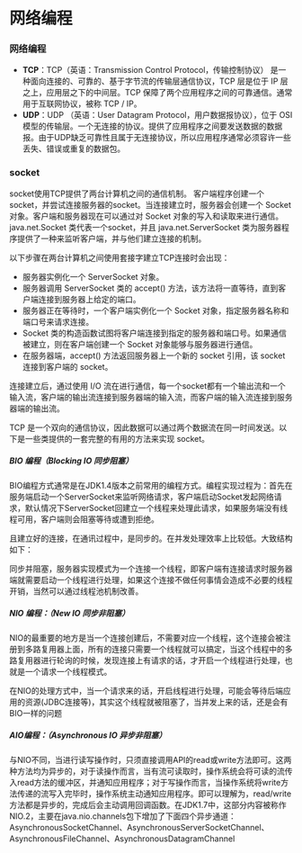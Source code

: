# 网络编程

### 网络编程

- **TCP**：TCP（英语：Transmission Control Protocol，传输控制协议） 是一种面向连接的、可靠的、基于字节流的传输层通信协议，TCP 层是位于 IP 层之上，应用层之下的中间层。TCP 保障了两个应用程序之间的可靠通信。通常用于互联网协议，被称 TCP / IP。
- **UDP**：UDP （英语：User Datagram Protocol，用户数据报协议），位于 OSI 模型的传输层。一个无连接的协议。提供了应用程序之间要发送数据的数据报。由于UDP缺乏可靠性且属于无连接协议，所以应用程序通常必须容许一些丢失、错误或重复的数据包。

### socket

socket使用TCP提供了两台计算机之间的通信机制。 客户端程序创建一个socket，并尝试连接服务器的socket。当连接建立时，服务器会创建一个 Socket 对象。客户端和服务器现在可以通过对 Socket 对象的写入和读取来进行通信。java.net.Socket 类代表一个socket，并且 java.net.ServerSocket 类为服务器程序提供了一种来监听客户端，并与他们建立连接的机制。

以下步骤在两台计算机之间使用套接字建立TCP连接时会出现：

- 服务器实例化一个 ServerSocket 对象。
- 服务器调用 ServerSocket 类的 accept() 方法，该方法将一直等待，直到客户端连接到服务器上给定的端口。
- 服务器正在等待时，一个客户端实例化一个 Socket 对象，指定服务器名称和端口号来请求连接。
- Socket 类的构造函数试图将客户端连接到指定的服务器和端口号。如果通信被建立，则在客户端创建一个 Socket 对象能够与服务器进行通信。
- 在服务器端，accept() 方法返回服务器上一个新的 socket 引用，该 socket 连接到客户端的 socket。

连接建立后，通过使用 I/O 流在进行通信，每一个socket都有一个输出流和一个输入流，客户端的输出流连接到服务器端的输入流，而客户端的输入流连接到服务器端的输出流。

TCP 是一个双向的通信协议，因此数据可以通过两个数据流在同一时间发送。以下是一些类提供的一套完整的有用的方法来实现 socket。

##### **BIO 编程**（Blocking IO 同步阻塞）

BIO编程方式通常是在JDK1.4版本之前常用的编程方式。编程实现过程为：首先在服务端启动一个ServerSocket来监听网络请求，客户端启动Socket发起网络请求，默认情况下ServerSocket回建立一个线程来处理此请求，如果服务端没有线程可用，客户端则会阻塞等待或遭到拒绝。

且建立好的连接，在通讯过程中，是同步的。在并发处理效率上比较低。大致结构如下：

同步并阻塞，服务器实现模式为一个连接一个线程，即客户端有连接请求时服务器端就需要启动一个线程进行处理，如果这个连接不做任何事情会造成不必要的线程开销，当然可以通过线程池机制改善。

##### NIO 编程：（New IO 同步非阻塞）

NIO的最重要的地方是当一个连接创建后，不需要对应一个线程，这个连接会被注册到多路复用器上面，所有的连接只需要一个线程就可以搞定，当这个线程中的多路复用器进行轮询的时候，发现连接上有请求的话，才开启一个线程进行处理，也就是一个请求一个线程模式。

在NIO的处理方式中，当一个请求来的话，开启线程进行处理，可能会等待后端应用的资源(JDBC连接等)，其实这个线程就被阻塞了，当并发上来的话，还是会有BIO一样的问题

##### AIO编程：（Asynchronous IO 异步非阻塞）

与NIO不同，当进行读写操作时，只须直接调用API的read或write方法即可。这两种方法均为异步的，对于读操作而言，当有流可读取时，操作系统会将可读的流传入read方法的缓冲区，并通知应用程序；对于写操作而言，当操作系统将write方法传递的流写入完毕时，操作系统主动通知应用程序。即可以理解为，read/write方法都是异步的，完成后会主动调用回调函数。在JDK1.7中，这部分内容被称作NIO.2，主要在java.nio.channels包下增加了下面四个异步通道：AsynchronousSocketChannel、AsynchronousServerSocketChannel、AsynchronousFileChannel、AsynchronousDatagramChannel